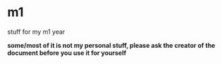 # m1
stuff for my m1 year

__some/most of it is not my personal stuff, please ask the creator of the document before you use it for yourself__
